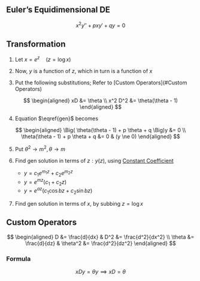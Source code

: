 ## Euler’s Equidimensional DE

$$
x^2 y'' + px y' + qy = 0 \label{gen}
$$

## Transformation

1. Let $x = e^z \quad (z = \log x)$

2. Now, $y$ is a function of $z$, which in turn is a function of $x$

3. Put the following substitutions; Refer to [Custom Operators](#Custom Operators)
   
$$
\begin{aligned}
xD &= \theta \\   x^2 D^2 &= \theta(\theta - 1)
\end{aligned}
$$
   
4. Equation $\eqref{gen}$ becomes

$$
\begin{aligned}
\Big( \theta(\theta - 1) + p \theta + q \Big)y &= 0 \\   \theta(\theta - 1) + p \theta + q &= 0 & (y \ne 0)
\end{aligned}
$$
   
5. Put $\theta^2 \to m^2, \theta \to m$

6. Find gen solution in terms of $z : y(z)$, using [Constant Coefficient](08_Constant_Coefficient.md)

    - $y = c_1 e^{m_1 z} + c_2 e^{m_2 z}$
    - $y = e^{mz}(c_1 + c_2 z)$
    - $y = e^{az}(c_1 \cos bz+ c_2 \sin bz)$

7. Find gen solution in terms of $x$, by subbing $z = \log x$

## Custom Operators

$$
\begin{aligned}
D &= \frac{d}{dx}  &
D^2 &= \frac{d^2}{dx^2} \\
\theta &= \frac{d}{dz}  &
\theta^2 &= \frac{d^2}{dz^2}
\end{aligned}
$$

### Formula

$$
x Dy = \theta y \implies xD = \theta
$$

